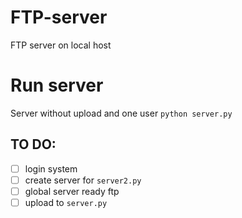 # FTP-server
FTP server on local host

# Run server

Server without upload and one user 
`python server.py`

TO DO:
--------
- [ ] login system 
- [ ] create server for `server2.py` 
- [ ] global server ready ftp
- [ ] upload to `server.py`
